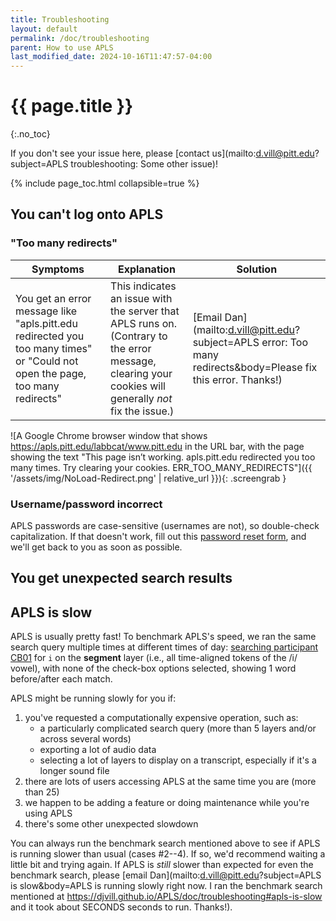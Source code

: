 ```yaml
---
title: Troubleshooting
layout: default
permalink: /doc/troubleshooting
parent: How to use APLS
last_modified_date: 2024-10-16T11:47:57-04:00
---
```


# {{ page.title }}
{:.no_toc}

If you don't see your issue here, please [contact us](mailto:d.vill@pitt.edu?subject=APLS troubleshooting: Some other issue)!

{% include page_toc.html collapsible=true %}

## You can't log onto APLS

### "Too many redirects"

| Symptoms | Explanation | Solution |
| -------- | ----------- | -------- |
| You get an error message like "apls.pitt.edu redirected you too many times" or "Could not open the page, too many redirects" | This indicates an issue with the server that APLS runs on.<br>(Contrary to the error message, clearing your cookies will generally _not_ fix the issue.) | [Email Dan](mailto:d.vill@pitt.edu?subject=APLS error: Too many redirects&body=Please fix this error. Thanks!) |

![A Google Chrome browser window that shows https://apls.pitt.edu/labbcat/www.pitt.edu in the URL bar, with the page showing the text "This page isn’t working. apls.pitt.edu redirected you too many times. Try clearing your cookies. ERR_TOO_MANY_REDIRECTS"]({{ '/assets/img/NoLoad-Redirect.png' | relative_url }}){: .screengrab }


### Username/password incorrect

APLS passwords are case-sensitive (usernames are not), so double-check capitalization.
If that doesn't work, fill out this [password reset form](https://forms.gle/AcE1pC4QVj7eL8RS9), and we'll get back to you as soon as possible.


## You get unexpected search results

<!-- Add search-tips page under how to use -->


## APLS is slow

APLS is usually pretty fast!
To benchmark APLS's speed, we ran the same search query multiple times at different times of day: [searching participant CB01](https://apls.pitt.edu/labbcat/search?participant_expression=%5B%27CB01%27%5D.includes(id)) for `i` on the **segment** layer (i.e., all time-aligned tokens of the /i/ vowel), with none of the check-box options selected, showing 1 word before/after each match.
<!-- Mention APLS version number -->
<!-- Plot of results of 100 search runs -->

APLS might be running slowly for you if:

1. you've requested a computationally expensive operation, such as:
    - a particularly complicated search query (more than 5 layers and/or across several words)
    - exporting a lot of audio data
    - selecting a lot of layers to display on a transcript, especially if it's a longer sound file
1. there are lots of users accessing APLS at the same time you are (more than 25)
1. we happen to be adding a feature or doing maintenance while you're using APLS
1. there's some other unexpected slowdown

You can always run the benchmark search mentioned above to see if APLS is running slower than usual (cases #2--4).
If so, we'd recommend waiting a little bit and trying again.
If APLS is _still_ slower than expected for even the benchmark search, please [email Dan](mailto:d.vill@pitt.edu?subject=APLS is slow&body=APLS is running slowly right now. I ran the benchmark search mentioned at https://djvill.github.io/APLS/doc/troubleshooting#apls-is-slow and it took about SECONDS seconds to run. Thanks!).
